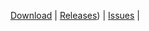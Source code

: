 [Download](https://github.com/SMG4Project/smg4launcherapp/releases/latest/) |
[Releases](https://github.com/SMG4Project/smg4launcherapp/tags)) |
[Issues](https://github.com/SMG4Project/smg4launcherapp/issues) |
